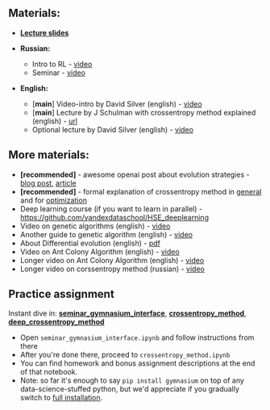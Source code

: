 ## Materials:
* [__Lecture slides__](https://yadi.sk/i/-EUHXUXOTC5t9Q)
* __Russian:__
  * Intro to RL - [video](https://yadi.sk/i/HpRw6zYv3SPmFf)
  * Seminar - [video](https://yadi.sk/i/gRTVCHfM3SPmHo)

* __English:__
  * [__main__] Video-intro by David Silver (english) - [video](https://www.youtube.com/watch?v=2pWv7GOvuf0)
  * [__main__] Lecture by J Schulman with crossentropy method explained (english) - [url](https://www.youtube.com/watch?v=aUrX-rP_ss4&list=PLCTc_C7itk-GaAMxmlChrkPnGKtjz8hv1)
  * Optional lecture by David Silver (english) - [video](https://www.youtube.com/watch?v=lfHX2hHRMVQ)


## More materials:
* __[recommended]__ - awesome openai post about evolution strategies - [blog post](https://openai.com/research/evolution-strategies), [article](https://arxiv.org/abs/1703.03864)
* __[recommended]__ - formal explanation of crossentropy method in [general](https://people.smp.uq.edu.au/DirkKroese/ps/CEEncycl.pdf) and for [optimization](https://people.smp.uq.edu.au/DirkKroese/ps/CEopt.pdf)
* Deep learning course (if you want to learn in parallel) - https://github.com/yandexdataschool/HSE_deeplearning
* Video on genetic algorithms (english) - [video](https://www.youtube.com/watch?v=ejxfTy4lI6I)
* Another guide to genetic algorithm (english) - [video](https://www.youtube.com/watch?v=zwYV11a__HQ)
* About Differential evolution (english) - [pdf](http://jvanderw.une.edu.au/DE_1.pdf)
* Video on Ant Colony Algorithm (english) - [video](https://www.youtube.com/watch?v=D58nLNLkb0I)
* Longer video on Ant Colony Algorithm (english) - [video](https://www.youtube.com/watch?v=xpyKmjJuqhk)
* Longer video on corssentropy method (russian) - [video](https://yadi.sk/i/5yf_4oGI3EDJhJ)
  

## Practice assignment
Instant dive in: [__seminar_gymnasium_interface__](https://colab.research.google.com/github/siddharth-w/Practical_RL/blob/master/week01_intro/seminar_gymnasium_interface.ipynb), [__crossentropy_method__](https://colab.research.google.com/github/siddharth-w/Practical_RL/blob/master/week01_intro/crossentropy_method.ipynb),
[__deep_crossentropy_method__](https://colab.research.google.com/github/siddharth-w/Practical_RL/blob/master/week01_intro/deep_crossentropy_method.ipynb)

* Open `seminar_gymnasium_interface.ipynb` and follow instructions from there
* After you're done there, proceed to `crossentropy_method.ipynb`
* You can find homework and bonus assignment descriptions at the end of that notebook.
* Note: so far it's enough to say `pip install gymnasium` on top of any data-science-stuffed python, but we'd appreciate if you gradually switch to [full installation](https://github.com/Farama-Foundation/Gymnasium).
